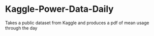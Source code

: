 # Kaggle-Power-Data-Daily
Takes a public dataset from Kaggle and produces a pdf of mean usage through the day

